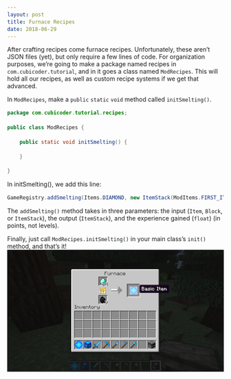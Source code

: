 ```yaml
---
layout: post
title: Furnace Recipes
date: 2018-06-29
---
```


After crafting recipes come furnace recipes. Unfortunately, these aren’t JSON files (yet), but only require a few lines of code. For organization purposes, we’re going to make a package named recipes in `com.cubicoder.tutorial`, and in it goes a class named `ModRecipes`. This will hold all our recipes, as well as custom recipe systems if we get that advanced.

In `ModRecipes`, make a `public` `static` `void` method called `initSmelting()`.
```java
package com.cubicoder.tutorial.recipes;

public class ModRecipes {

	public static void initSmelting() {

	}

}
```
In initSmelting(), we add this line:
```java
GameRegistry.addSmelting(Items.DIAMOND, new ItemStack(ModItems.FIRST_ITEM), 10.0F);
```
The `addSmelting()` method takes in three parameters: the input (`Item`, `Block`, or `ItemStack`), the output (`ItemStack`), and the experience gained (`float`) (in points, not levels).

Finally, just call `ModRecipes.initSmelting()` in your main class’s `init()` method, and that’s it!
![smelting0](/img/11smelting/smelting0.png)
